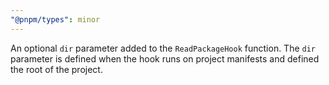 ```yaml
---
"@pnpm/types": minor
---
```


An optional `dir` parameter added to the `ReadPackageHook` function. The `dir` parameter is defined when the hook runs on project manifests and defined the root of the project.

